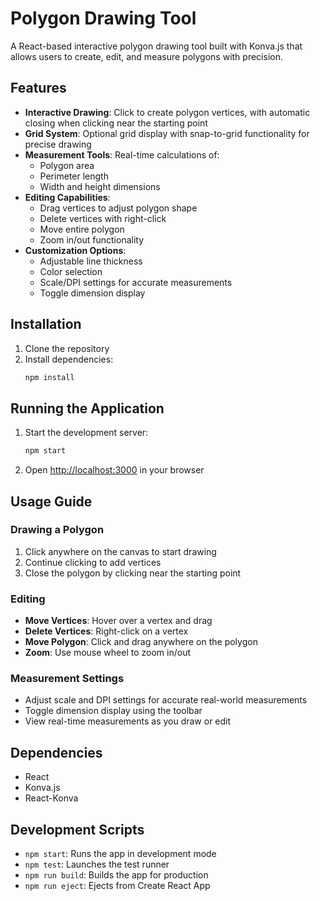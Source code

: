 # Polygon Drawing Tool

A React-based interactive polygon drawing tool built with Konva.js that allows users to create, edit, and measure polygons with precision.

## Features

- **Interactive Drawing**: Click to create polygon vertices, with automatic closing when clicking near the starting point
- **Grid System**: Optional grid display with snap-to-grid functionality for precise drawing
- **Measurement Tools**: Real-time calculations of:
  - Polygon area
  - Perimeter length
  - Width and height dimensions
- **Editing Capabilities**:
  - Drag vertices to adjust polygon shape
  - Delete vertices with right-click
  - Move entire polygon
  - Zoom in/out functionality
- **Customization Options**:
  - Adjustable line thickness
  - Color selection
  - Scale/DPI settings for accurate measurements
  - Toggle dimension display

## Installation

1. Clone the repository
2. Install dependencies:
   ```bash
   npm install
   ```

## Running the Application

1. Start the development server:
   ```bash
   npm start
   ```
2. Open [http://localhost:3000](http://localhost:3000) in your browser

## Usage Guide

### Drawing a Polygon
1. Click anywhere on the canvas to start drawing
2. Continue clicking to add vertices
3. Close the polygon by clicking near the starting point

### Editing
- **Move Vertices**: Hover over a vertex and drag
- **Delete Vertices**: Right-click on a vertex
- **Move Polygon**: Click and drag anywhere on the polygon
- **Zoom**: Use mouse wheel to zoom in/out

### Measurement Settings
- Adjust scale and DPI settings for accurate real-world measurements
- Toggle dimension display using the toolbar
- View real-time measurements as you draw or edit

## Dependencies

- React
- Konva.js
- React-Konva

## Development Scripts

- `npm start`: Runs the app in development mode
- `npm test`: Launches the test runner
- `npm run build`: Builds the app for production
- `npm run eject`: Ejects from Create React App